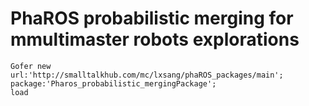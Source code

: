 # PhaROS probabilistic merging for mmultimaster robots explorations

```
Gofer new
url:'http://smalltalkhub.com/mc/lxsang/phaROS_packages/main';
package:'Pharos_probabilistic_mergingPackage';
load
```